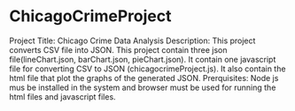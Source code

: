 # ChicagoCrimeProject
Project Title: Chicago Crime Data Analysis
Description: This project converts CSV file into JSON. This project contain three json file(lineChart.json, barChart.json, pieChart.json). It contain one javascript file for converting CSV to JSON (chicagocrimeProject.js). It also contain the html file that plot the graphs of the generated JSON. 
Prerquisites: Node js  mus be installed in the system and browser must be used for running the html files and javascript files.

